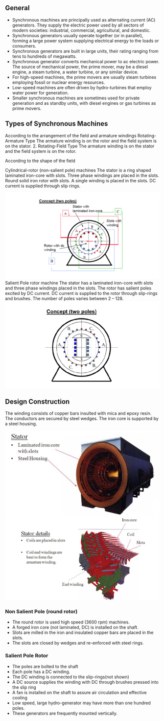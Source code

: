 ## General

* Synchronous machines are principally used as alternating current (AC) generators. They supply the electric power used by all sectors of modern societies: industrial, commercial, agricultural, and domestic. 
* Synchronous generators usually operate together (or in parallel), forming a large power system supplying electrical energy to the loads or consumers. 
* Synchronous generators are built in large units, their rating ranging from tens to hundreds of megawatts. 
* Synchronous generator converts mechanical power to ac electric power. The source of mechanical power, the prime mover, may be a diesel engine, a steam turbine, a water turbine, or any similar device. 
* For high-speed machines, the prime movers are usually steam turbines employing fossil or nuclear energy resources. 
* Low-speed machines are often driven by hydro-turbines that employ water power for generation. 
* Smaller synchronous machines are sometimes used for private generation and as standby units, with diesel engines or gas turbines as prime movers. 

## Types of Synchronous Machines
According to the arrangement of the field and armature windings
Rotating-Armature Type 
The armature winding is on the rotor and the field system is on the stator. 
2.  Rotating-Field Type
The armature winding is on the stator and the field system is on the rotor. 

According to the shape of the field

Cylindrical-rotor (non-salient pole) machines
The stator is a ring shaped laminated iron-core with slots.
Three phase windings are placed in the slots.
Round solid iron rotor with slots.
A single winding is placed in the slots. DC current is supplied through slip rings. 

<center>
<img src="images/type1.png" width="600px" alt="Diagram showing overall app architecture" />
</center>
Salient Pole rotor machine
The stator has a laminated iron-core with slots and three phase windings placed in the slots. 
The rotor has salient poles excited by DC current. 
DC current is supplied to the rotor through slip-rings and brushes. 
The number of poles varies between 2 – 128.
<center>
<img src="images/type2.png" width="600px" alt="Diagram showing overall app architecture" />
</center>


## Design Construction
The winding consists of copper bars insulted with mica and epoxy resin. 
The conductors are secured by steel wedges. 
The iron core is supported by a steel housing.

<center>
<img src="images/design1.png" width="600px" alt="Diagram showing overall app architecture" />
</center>
<center>
<img src="images/design2.png" width="600px" alt="Diagram showing overall app architecture" />
</center>


### Non Salient Pole (round rotor)
* The round rotor is used high speed (3600 rpm) machines.
* A forged iron core (not laminated, DC) is installed on the shaft. 
* Slots are milled in the iron and insulated copper bars are placed in the slots.
* The slots are closed by wedges and re-enforced with steel rings.

### Salient Pole Rotor
* The poles are bolted to the shaft
* Each pole has a DC winding.
* The DC winding is connected to the slip-rings(not shown)
* A DC source supplies the winding with DC through brushes pressed into the slip ring
* A fan is installed on the shaft to assure air circulation and effective cooling
* Low speed, large hydro-generator may have more than one hundred poles.
* These generators are frequently mounted vertically.

  
